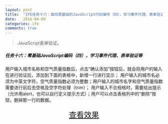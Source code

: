 ```yaml
---
layout: post
title:  "IFE任务十六：面向零基础的JavaScript代码编写（四），学习事件代理、表单验证等"
date:   2016-04-09
categories: ife
comments: true
---
```


>JavaScript表单验证。

##### 任务十六：零基础JavaScript编码（四），学习事件代理、表单验证等

用户输入城市名称和空气质量指数后，点击“确认添加”按钮后，就会将用户的输入在进行验证后，添加到下面的表格中，新增一行进行显示；   用户输入的城市名必须为中英文字符，空气质量指数必须为整数；用户输入的城市名字和空气质量指数需要进行前后去空格及空字符处理（trim）；  用户输入不合规格时，需要给出提示（允许用alert，也可以自行定义提示方式）；用户可以点击表格列中的“删除”按钮，删掉那一行的数据。

<div>
<a href="https://irife.github.io/ife/tliyun/task16/task16.html" target="_blank"><div style="height:50px;line-height:50px;text-align:center;font-size:24px;">查看效果</div></a>
</div>

